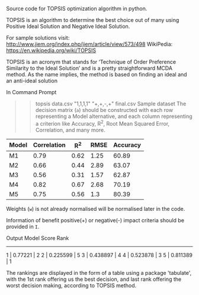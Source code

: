 Source code for TOPSIS optimization algorithm in python.

TOPSIS is an algorithm to determine the best choice out of many using Positive Ideal Solution and Negative Ideal
Solution.

For sample solutions visit: http://www.jiem.org/index.php/jiem/article/view/573/498 WikiPedia:
https://en.wikipedia.org/wiki/TOPSIS

TOPSIS is an acronym that stands for ‘Technique of Order Preference Similarity to the Ideal Solution’ and is a pretty
straightforward MCDA method. As the name implies, the method is based on finding an ideal and an anti-ideal solution



In Command Prompt
>> topsis data.csv "1,1,1,1" "+,+,-,+" final.csv
Sample dataset
The decision matrix (`a`) should be constructed with each row representing a Model alternative, and each column representing a criterion like Accuracy, R<sup>2</sup>, Root Mean Squared Error, Correlation, and many more.

Model | Correlation | R<sup>2</sup> | RMSE | Accuracy
------------ | ------------- | ------------ | ------------- | ------------
M1 |    0.79 | 0.62 | 1.25 | 60.89
M2 |  0.66 | 0.44   | 2.89 | 63.07
M3 |    0.56 | 0.31 | 1.57 | 62.87
M4 |    0.82 | 0.67 | 2.68 | 70.19
M5 |    0.75 | 0.56 | 1.3    | 80.39

Weights (`w`) is not already normalised will be normalised later in the code.

Information of benefit positive(+) or negative(-) impact criteria should be provided in `I`.

Output
Model   Score    Rank
-----  --------  ----
  1  | 0.77221   |  2
  2  |  0.225599 |   5
  3  |  0.438897 |   4
  4  |  0.523878 |   3
  5  |  0.811389 |   1

The rankings are displayed in the form of a table using a package 'tabulate', with the 1st rank offering us the best
decision, and last rank offering the worst decision making, according to TOPSIS method.
